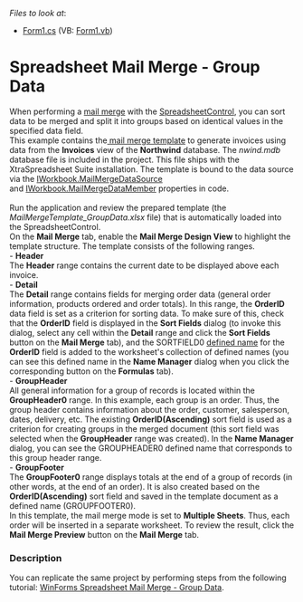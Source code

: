 <!-- default file list -->
*Files to look at*:

* [Form1.cs](./CS/DXApplication1/Form1.cs) (VB: [Form1.vb](./VB/DXApplication1/Form1.vb))
<!-- default file list end -->
# Spreadsheet Mail Merge - Group Data


When performing a <a href="http://help.devexpress.com/#WindowsForms/CustomDocument16257">mail merge</a> with the <a href="http://help.devexpress.com/#WindowsForms/clsDevExpressXtraSpreadsheetSpreadsheetControltopic">SpreadsheetControl</a>, you can sort data to be merged and split it into groups based on identical values in the specified data field.<br>This example contains the<a href="http://help.devexpress.com/#WindowsForms/CustomDocument17018"> mail merge template</a> to generate invoices using data from the <strong>Invoices</strong> view of the <strong>Northwind</strong> database. The <em>nwind.mdb</em> database file is included in the project. This file ships with the XtraSpreadsheet Suite installation. The template is bound to the data source via the <a href="http://help.devexpress.com/#CoreLibraries/DevExpressSpreadsheetIWorkbook_MailMergeDataSourcetopic">IWorkbook.MailMergeDataSource</a> and <a href="http://help.devexpress.com/#CoreLibraries/DevExpressSpreadsheetIWorkbook_MailMergeDataMembertopic">IWorkbook.MailMergeDataMember</a> properties in code.<br><br>Run the application and review the prepared template (the <em>MailMergeTemplate_GroupData.xlsx</em> file) that is automatically loaded into the SpreadsheetControl.<br>On the <strong>Mail Merge</strong> tab, enable the <strong>Mail Merge Design View</strong> to highlight the template structure. The template consists of the following ranges.<br>- <strong>Header</strong><br>The <strong>Header</strong> range contains the current date to be displayed above each invoice.<br>- <strong>Detail<br></strong>The <strong>Detail</strong> range contains fields for merging order data (general order information, products ordered and order totals). In this range, the <strong>OrderID</strong> data field is set as a criterion for sorting data. To make sure of this, check that the <strong>OrderID</strong> field is displayed in the <strong>Sort Fields</strong> dialog (to invoke this dialog, select any cell within the <strong>Detail</strong> range and click the <strong>Sort Fields</strong> button on the <strong>Mail Merge</strong> tab), and the SORTFIELD0 <a href="http://help.devexpress.com/#WindowsForms/CustomDocument14691">defined name</a> for the <strong>OrderID</strong> field is added to the worksheet's collection of defined names (you can see this defined name in the <strong>Name Manager</strong> dialog when you click the corresponding button on the <strong>Formulas</strong> tab).<br>- <strong>GroupHeader<br></strong>All general information for a group of records is located within the <strong>GroupHeader0</strong> range. In this example, each group is an order. Thus, the group header contains information about the order, customer, salesperson, dates, delivery, etc. The existing <strong>OrderID(Ascending)</strong> sort field is used as a criterion for creating groups in the merged document (this sort field was selected when the <strong>GroupHeader</strong> range was created). In the <strong>Name Manager</strong> dialog, you can see the GROUPHEADER0 defined name that corresponds to this group header range.<br>- <strong>GroupFooter</strong><br>The <strong>GroupFooter0</strong> range displays totals at the end of a group of records (in other words, at the end of an order). It is also created based on the <strong>OrderID(Ascending)</strong> sort field and saved in the template document as a defined name (GROUPFOOTER0).<br>In this template, the mail merge mode is set to <strong>Multiple Sheets</strong>. Thus, each order will be inserted in a separate worksheet. To review the result, click the <strong>Mail Merge Preview</strong> button on the <strong>Mail Merge</strong> tab.


<h3>Description</h3>

You can replicate the same project by performing steps from the following tutorial: <a href="http://help.devexpress.com/#WindowsForms/CustomDocument16986">WinForms Spreadsheet Mail Merge - Group Data</a>.

<br/>


